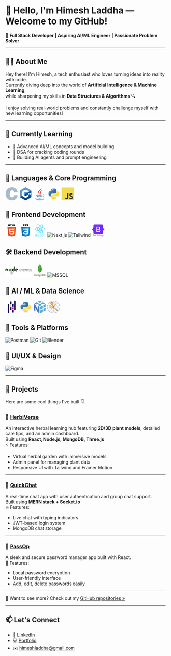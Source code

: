 # 👋 Hello, I'm Himesh Laddha — Welcome to my GitHub!

🚀 **Full Stack Developer | Aspiring AI/ML Engineer | Passionate Problem Solver**

---

## 👨‍💻 About Me

Hey there! I'm Himesh, a tech enthusiast who loves turning ideas into reality with code.  
Currently diving deep into the world of **Artificial Intelligence & Machine Learning**,  
while sharpening my skills in **Data Structures & Algorithms** 🔍

I enjoy solving real-world problems and constantly challenge myself with new learning opportunities!

---

## 🧠 Currently Learning

- 🤖 Advanced AI/ML concepts and model building  
- 🧮 DSA for cracking coding rounds  
- 🧠 Building AI agents and prompt engineering

---

## 🧰 Languages & Core Programming

<p align="left">
  <img src="https://raw.githubusercontent.com/devicons/devicon/master/icons/c/c-original.svg" alt="C" width="40" height="40"/>
  <img src="https://raw.githubusercontent.com/devicons/devicon/master/icons/cplusplus/cplusplus-original.svg" alt="C++" width="40" height="40"/>
  <img src="https://raw.githubusercontent.com/devicons/devicon/master/icons/java/java-original.svg" alt="Java" width="40" height="40"/>
  <img src="https://raw.githubusercontent.com/devicons/devicon/master/icons/python/python-original.svg" alt="Python" width="40" height="40"/>
  <img src="https://raw.githubusercontent.com/devicons/devicon/master/icons/javascript/javascript-original.svg" alt="JavaScript" width="40" height="40"/>
</p>

## 🎨 Frontend Development

<p align="left">
  <img src="https://raw.githubusercontent.com/devicons/devicon/master/icons/html5/html5-original-wordmark.svg" alt="HTML" width="40" height="40"/>
  <img src="https://raw.githubusercontent.com/devicons/devicon/master/icons/css3/css3-original-wordmark.svg" alt="CSS" width="40" height="40"/>
  <img src="https://raw.githubusercontent.com/devicons/devicon/master/icons/react/react-original-wordmark.svg" alt="React" width="40" height="40"/>
  <img src="https://cdn.worldvectorlogo.com/logos/nextjs-2.svg" alt="Next.js" width="40" height="40"/>
  <img src="https://www.vectorlogo.zone/logos/tailwindcss/tailwindcss-icon.svg" alt="Tailwind" width="40" height="40"/>
  <img src="https://raw.githubusercontent.com/devicons/devicon/master/icons/bootstrap/bootstrap-plain-wordmark.svg" alt="Bootstrap" width="40" height="40"/>
</p>

## 🛠️ Backend Development

<p align="left">
  <img src="https://raw.githubusercontent.com/devicons/devicon/master/icons/nodejs/nodejs-original-wordmark.svg" alt="Node.js" width="40" height="40"/>
  <img src="https://raw.githubusercontent.com/devicons/devicon/master/icons/express/express-original-wordmark.svg" alt="Express.js" width="40" height="40"/>
  <img src="https://raw.githubusercontent.com/devicons/devicon/master/icons/mongodb/mongodb-original-wordmark.svg" alt="MongoDB" width="40" height="40"/>
  <img src="https://www.svgrepo.com/show/303229/microsoft-sql-server-logo.svg" alt="MSSQL" width="40" height="40"/>
</p>

## 🤖 AI / ML & Data Science

<p align="left">
  <img src="https://raw.githubusercontent.com/devicons/devicon/2ae2a900d2f041da66e950e4d48052658d850630/icons/pandas/pandas-original.svg" alt="Pandas" width="40" height="40"/>
  <img src="https://raw.githubusercontent.com/devicons/devicon/master/icons/python/python-original.svg" alt="Python" width="40" height="40"/>
  <img src="https://raw.githubusercontent.com/devicons/devicon/master/icons/numpy/numpy-original.svg" alt="NumPy" width="40" height="40"/> <!-- Add this if you're using NumPy -->
  <img src="https://raw.githubusercontent.com/devicons/devicon/master/icons/matplotlib/matplotlib-original.svg" alt="Matplotlib" width="40" height="40"/> <!-- Add this if applicable -->
</p>

## 🧪 Tools & Platforms

<p align="left">
  <img src="https://www.vectorlogo.zone/logos/getpostman/getpostman-icon.svg" alt="Postman" width="40" height="40"/>
  <img src="https://www.vectorlogo.zone/logos/git-scm/git-scm-icon.svg" alt="Git" width="40" height="40"/>
  <img src="https://www.blender.org/wp-content/uploads/2020/07/blender-logo-white.svg" alt="Blender" width="40" height="40"/>
</p>

## 🎨 UI/UX & Design

<p align="left">
  <img src="https://www.vectorlogo.zone/logos/figma/figma-icon.svg" alt="Figma" width="40" height="40"/>
</p>

---

## 🚀 Projects

Here are some cool things I've built 👇

### 🌿 [HerbiVerse](https://github.com/HimeshLaddha/HerbiVerse)
An interactive herbal learning hub featuring **2D/3D plant models**, detailed care tips, and an admin dashboard.  
Built using **React, Node.js, MongoDB, Three.js**  
⚡ Features:  
- Virtual herbal garden with immersive models  
- Admin panel for managing plant data  
- Responsive UI with Tailwind and Framer Motion

---

### 💬 [QuickChat](https://github.com/HimeshLaddha/QuickChat)
A real-time chat app with user authentication and group chat support.  
Built using **MERN stack + Socket.io**  
🔥 Features:  
- Live chat with typing indicators  
- JWT-based login system  
- MongoDB chat storage

---

### 🔐 [PassOp](https://github.com/HimeshLaddha/PassOp)
A sleek and secure password manager app built with React.  
🔐 Features:  
- Local password encryption  
- User-friendly interface  
- Add, edit, delete passwords easily

---

🧠 Want to see more? Check out my [GitHub repositories »](https://github.com/HimeshLaddha?tab=repositories)

---

## 📫 Let's Connect

- 🔗 [LinkedIn](https://www.linkedin.com/in/himesh-laddha-00bb47293/)
- 💻 [Portfolio](#coming-soon)
- ✉️ himeshladdha@gmail.com

